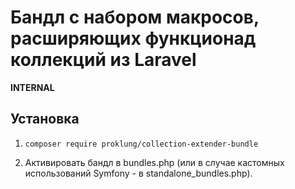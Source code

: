 # Бандл с набором макросов, расширяющих функционад коллекций из Laravel

**INTERNAL**

## Установка

1) `composer require proklung/collection-extender-bundle`

2) Активировать бандл в bundles.php (или в случае кастомных использований Symfony - в standalone_bundles.php).
